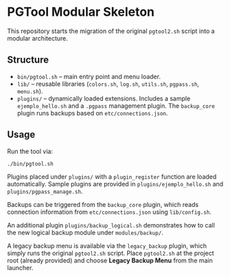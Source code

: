 # PGTool Modular Skeleton

This repository starts the migration of the original `pgtool2.sh` script into a modular architecture.

## Structure

- `bin/pgtool.sh` – main entry point and menu loader.
- `lib/` – reusable libraries (`colors.sh`, `log.sh`, `utils.sh`, `pgpass.sh`,
  `menu.sh`).
- `plugins/` – dynamically loaded extensions. Includes a sample `ejemplo_hello.sh`
  and a `.pgpass` management plugin. The `backup_core` plugin runs backups based
  on `etc/connections.json`.

## Usage

Run the tool via:

```bash
./bin/pgtool.sh
```

Plugins placed under `plugins/` with a `plugin_register` function are loaded automatically. Sample plugins are provided in `plugins/ejemplo_hello.sh` and `plugins/pgpass_manage.sh`.

Backups can be triggered from the `backup_core` plugin, which reads connection
information from `etc/connections.json` using `lib/config.sh`.

An additional plugin `plugins/backup_logical.sh` demonstrates how to call the
new logical backup module under `modules/backup/`.

A legacy backup menu is available via the `legacy_backup` plugin, which simply runs the original `pgtool2.sh` script. Place `pgtool2.sh` at the project root (already provided) and choose **Legacy Backup Menu** from the main launcher.

